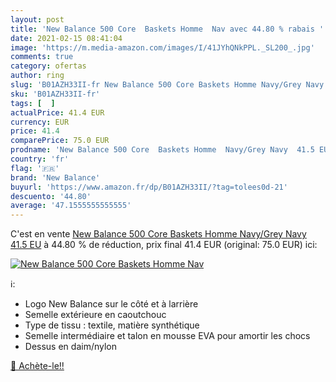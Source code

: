 ```yaml
---
layout: post
title: 'New Balance 500 Core  Baskets Homme  Nav avec 44.80 % rabais '
date: 2021-02-15 08:41:04
image: 'https://m.media-amazon.com/images/I/41JYhQNkPPL._SL200_.jpg'
comments: true
category: ofertas
author: ring
slug: 'B01AZH33II-fr New Balance 500 Core Baskets Homme Navy/Grey Navy 41.5 EU'
sku: 'B01AZH33II-fr'
tags: [  ]
actualPrice: 41.4 EUR
currency: EUR
price: 41.4
comparePrice: 75.0 EUR
prodname: 'New Balance 500 Core  Baskets Homme  Navy/Grey Navy  41.5 EU'
country: 'fr'
flag: '🇫🇷'
brand: 'New Balance'
buyurl: 'https://www.amazon.fr/dp/B01AZH33II/?tag=tolees0d-21'
descuento: '44.80'
average: '47.1555555555555'
---
```


C'est en vente [New Balance 500 Core  Baskets Homme  Navy/Grey Navy  41.5 EU](https://www.amazon.fr/dp/B01AZH33II/?tag=tolees0d-21)  à  44.80 % de réduction, prix final  41.4 EUR (original: 75.0 EUR) ici:

[![New Balance 500 Core  Baskets Homme  Nav](https://m.media-amazon.com/images/I/41JYhQNkPPL._SL200_.jpg)](https://www.amazon.fr/dp/B01AZH33II/?tag=tolees0d-21)

ℹ️:

- Logo New Balance sur le côté et à larrière
- Semelle extérieure en caoutchouc
- Type de tissu : textile, matière synthétique
- Semelle intermédiaire et talon en mousse EVA pour amortir les chocs
- Dessus en daim/nylon

[🛒 Achète-le!!](https://www.amazon.fr/dp/B01AZH33II/?tag=tolees0d-21)
